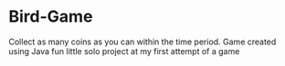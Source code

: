 # Bird-Game
Collect as many coins as you can within the time period. 
Game created using Java
fun little solo project at my first attempt of a game
